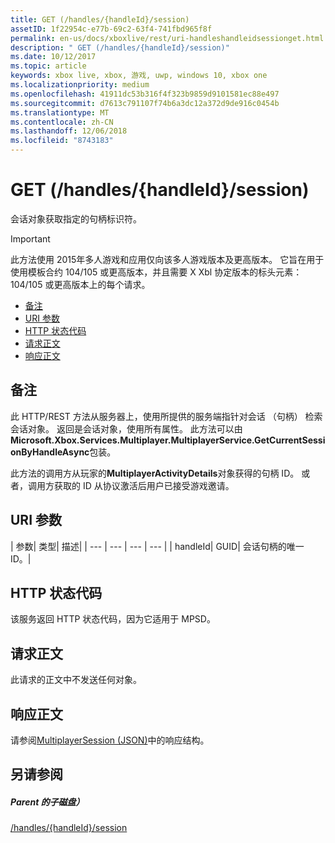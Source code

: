 ```yaml
---
title: GET (/handles/{handleId}/session)
assetID: 1f22954c-e77b-69c2-63f4-741fbd965f8f
permalink: en-us/docs/xboxlive/rest/uri-handleshandleidsessionget.html
description: " GET (/handles/{handleId}/session)"
ms.date: 10/12/2017
ms.topic: article
keywords: xbox live, xbox, 游戏, uwp, windows 10, xbox one
ms.localizationpriority: medium
ms.openlocfilehash: 41911dc53b316f4f323b9859d9101581ec88e497
ms.sourcegitcommit: d7613c791107f74b6a3dc12a372d9de916c0454b
ms.translationtype: MT
ms.contentlocale: zh-CN
ms.lasthandoff: 12/06/2018
ms.locfileid: "8743183"
---
```

# <a name="get-handleshandleidsession"></a>GET (/handles/{handleId}/session)
会话对象获取指定的句柄标识符。

> [!IMPORTANT]
> 此方法使用 2015年多人游戏和应用仅向该多人游戏版本及更高版本。 它旨在用于使用模板合约 104/105 或更高版本，并且需要 X Xbl 协定版本的标头元素： 104/105 或更高版本上的每个请求。

  * [备注](#ID4ET)
  * [URI 参数](#ID4EDB)
  * [HTTP 状态代码](#ID4EOB)
  * [请求正文](#ID4EVB)
  * [响应正文](#ID4E6B)

<a id="ID4ET"></a>


## <a name="remarks"></a>备注

此 HTTP/REST 方法从服务器上，使用所提供的服务端指针对会话 （句柄） 检索会话对象。 返回是会话对象，使用所有属性。 此方法可以由**Microsoft.Xbox.Services.Multiplayer.MultiplayerService.GetCurrentSessionByHandleAsync**包装。

此方法的调用方从玩家的**MultiplayerActivityDetails**对象获得的句柄 ID。 或者，调用方获取的 ID 从协议激活后用户已接受游戏邀请。

<a id="ID4EDB"></a>


## <a name="uri-parameters"></a>URI 参数

| 参数| 类型| 描述|
| --- | --- | --- | --- |
| handleId| GUID| 会话句柄的唯一 ID。|

<a id="ID4EOB"></a>


## <a name="http-status-codes"></a>HTTP 状态代码
该服务返回 HTTP 状态代码，因为它适用于 MPSD。  
<a id="ID4EVB"></a>


## <a name="request-body"></a>请求正文

此请求的正文中不发送任何对象。

<a id="ID4E6B"></a>


## <a name="response-body"></a>响应正文
请参阅[MultiplayerSession (JSON)](../../json/json-multiplayersession.md)中的响应结构。  
<a id="ID4EIC"></a>


## <a name="see-also"></a>另请参阅

<a id="ID4EKC"></a>


##### <a name="parent"></a>Parent 的子磁盘）

[/handles/{handleId}/session](uri-handleshandleidsession.md)
